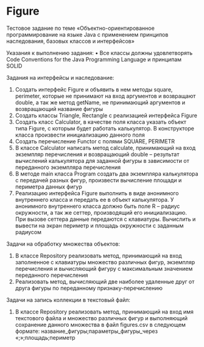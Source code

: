 # Figure

Тестовое задание по теме «Объектно-ориентированное программирование на языке Java с применением принципов наследования, базовых классов и интерфейсов»

Указания к выполнению задания:
•	Все классы должны удовлетворять Code Conventions for the Java Programming Language и принципам SOLID

Задания на интерфейсы и наследование:
1.	Создать интерфейс Figure и объявить в нем методы square, perimeter, которые не принимают на вход аргументов и возвращают double, а так же метод getName, не принимающий аргументов и возвращающий название фигуры
2.	Создать классы Triangle, Rectangle с реализацией интерфейса Figure
3.	Создать класс Calculator, в качестве поля класса указать объект типа Figure, с которым будет работать калькулятор. В конструкторе класса произвести инициализацию данного поля
4.	Создать перечисление Functor с полями SQUARE, PERIMETR
5.	В классе Calculator написать метод calculate, принимающий на вход экземпляр перечисления и возвращающий double – результат вычислений калькулятора для заданной фигуры в зависимости от переданного экземпляра перечисления
6.	В методе main класса Program создать два экземпляра калькулятора с передачей разных фигур, произвести вычисление площади и периметра данных фигур
7.	Реализацию интерфейса Figure выполнить в виде анонимного внутреннего класса и передать ее в объект калькулятора. У анонимного внутреннего класса должно быть поле R – радиус окружности, а так же сеттер, производящий его инициализацию. При вызове сеттера данные передаются с клавиатуры. Вычислить и вывести на экран периметр и площадь окружности с заданным радиусом

Задачи на обработку множества объектов:
1.	В классе Repository реализовать метод, принимающий на вход заполненное с клавиатуры множество различных фигур, экземпляр перечисления и вычисляющий фигуру с максимальным значением переданного перечисления
2.	Реализовать метод, вычисляющий две наиболее удаленные друг от друга фигуры по переданному признаку-перечислению

Задачи на запись коллекции в текстовый файл:
1.	В классе Repository реализовать метод, принимающий на вход имя текстового файла и множество различных фигур и выполняющий сохранение данного множества в файл figures.csv в следующем формате:
название_фигуры;параметры_фигуры_через «;»;площадь;периметр


